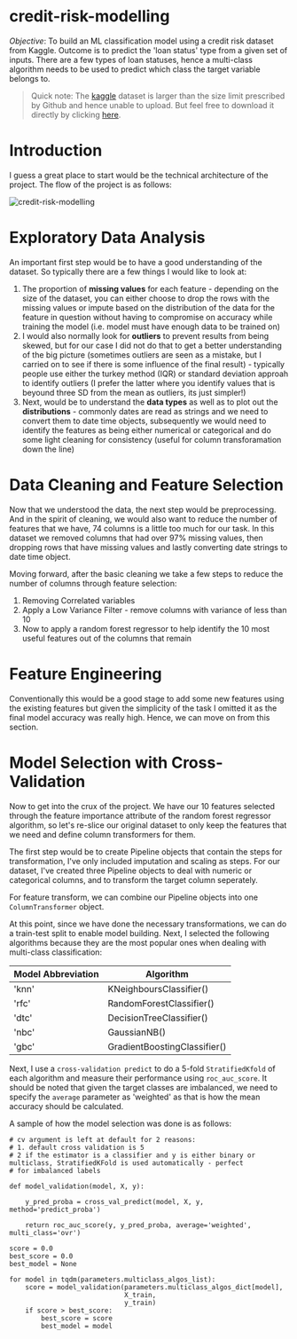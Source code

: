 # credit-risk-modelling
_Objective_: To build an ML classification model using a credit risk dataset from Kaggle. Outcome is to predict the 'loan status' type from a given set of inputs. There are a few types of loan statuses, hence a multi-class algorithm needs to be used to predict which class the target variable belongs to.

> Quick note: The [kaggle](https://www.kaggle.com/datasets/ranadeep/credit-risk-dataset/data) dataset is larger than the size limit prescribed by Github and hence unable to upload. But feel free to download it directly by clicking [here](https://www.kaggle.com/datasets/ranadeep/credit-risk-dataset/download?datasetVersionNumber=3).

# Introduction

I guess a great place to start would be the technical architecture of the project. The flow of the project is as follows:

![credit-risk-modelling](https://github.com/peterchettiar/credit-risk-modelling/assets/89821181/e6dd9079-9f2b-406a-915c-f2c06555cd60)

# Exploratory Data Analysis

An important first step would be to have a good understanding of the dataset. So typically there are a few things I would like to look at:
1. The proportion of **missing values** for each feature - depending on the size of the dataset, you can either choose to drop the rows with the missing values or impute based on the distribution of the data for the feature in question without having to compromise on accuracy while training the model (i.e. model must have enough data to be trained on)
2. I would also normally look for **outliers** to prevent results from being skewed, but for our case I did not do that to get a better understanding of the big picture (sometimes outliers are seen as a mistake, but I carried on to see if there is some influence of the final result) - typically people use either the turkey method (IQR) or standard deviation approah to identify outliers (I prefer the latter where you identify values that is beyound three SD from the mean as outliers, its just simpler!)
3. Next, would be to understand the **data types** as well as to plot out the **distributions** - commonly dates are read as strings and we need to convert them to date time objects, subsequently we would need to identify the features as being either numerical or categorical and do some light cleaning for consistency (useful for column transforamation down the line)

# Data Cleaning and Feature Selection

Now that we understood the data, the next step would be preprocessing. And in the spirit of cleaning, we would also want to reduce the number of features that we have, 74 columns is a little too much for our task. In this dataset we removed columns that had over 97% missing values, then dropping rows that have missing values and lastly converting date strings to date time object.

Moving forward, after the basic cleaning we take a few steps to reduce the number of columns through feature selection:
1. Removing Correlated variables
2. Apply a Low Variance Filter - remove columns with variance of less than 10
3. Now to apply a random forest regressor to help identify the 10 most useful features out of the columns that remain

# Feature Engineering

Conventionally this would be a good stage to add some new features using the existing features but given the simplicity of the task I omitted it as the final model accuracy was really high. Hence, we can move on from this section.

# Model Selection with Cross-Validation

Now to get into the crux of the project. We have our 10 features selected through the feature importance attribute of the random forest regressor algorithm, so let's re-slice our original dataset to only keep the features that we need and define column transformers for them.

The first step would be to create Pipeline objects that contain the steps for transformation, I've only included imputation and scaling as steps. For our dataset, I've created three Pipeline objects to deal with numeric or categorical columns, and to transform the target column seperately.

For feature transform, we can combine our Pipeline objects into one `ColumnTransformer` object.

At this point, since we have done the necessary transformations, we can do a train-test split to enable model building. Next, I selected the following algorithms because they are the most popular ones when dealing with multi-class classification:

| Model Abbreviation | Algorithm |
| ------------------ | --------- |
| 'knn' | KNeighboursClassifier() |     
| 'rfc' | RandomForestClassifier() |
| 'dtc' | DecisionTreeClassifier() |
| 'nbc' | GaussianNB() |
| 'gbc' | GradientBoostingClassifier() |

Next, I use a `cross-validation predict` to do a 5-fold `StratifiedKfold` of each algorithm and measure their performance using `roc_auc_score`. It should be noted that given the target classes are imbalanced, we need to specify the `average` parameter as 'weighted' as that is how the mean accuracy should be calculated.

A sample of how the model selection was done is as follows:
```
# cv argument is left at default for 2 reasons:
# 1. default cross validation is 5
# 2 if the estimator is a classifier and y is either binary or multiclass, StratifiedKFold is used automatically - perfect
# for imbalanced labels

def model_validation(model, X, y):

    y_pred_proba = cross_val_predict(model, X, y, method='predict_proba')

    return roc_auc_score(y, y_pred_proba, average='weighted', multi_class='ovr')

score = 0.0
best_score = 0.0
best_model = None

for model in tqdm(parameters.multiclass_algos_list):
    score = model_validation(parameters.multiclass_algos_dict[model],
                             X_train,
                             y_train)
    if score > best_score:
        best_score = score
        best_model = model
```
